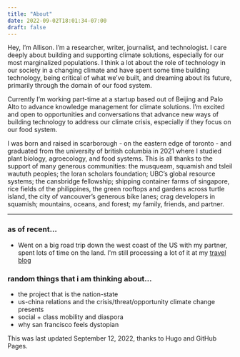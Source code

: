 ```yaml
---
title: "About"
date: 2022-09-02T18:01:34-07:00
draft: false
---
```

Hey, I’m Allison. I’m a researcher, writer, journalist, and technologist. I care deeply about building and supporting climate solutions, especially for our most marginalized populations. I think a lot about the role of technology in our society in a changing climate and have spent some time building technology, being critical of what we’ve built, and dreaming about its future, primarily through the domain of our food system.

Currently I’m working part-time at a startup based out of Beijing and Palo Alto to advance knowledge management for climate solutions. I’m excited and open to opportunities and conversations that advance new ways of building technology to address our climate crisis, especially if they focus on our food system.

I was born and raised in scarborough - on the eastern edge of toronto - and graduated from the university of british columbia in 2021 where I studied plant biology, agroecology, and food systems. This is all thanks to the support of many generous communities: the musqueam, squamish and tsleil waututh peoples; the loran scholars foundation; UBC’s global resource systems; the cansbridge fellowship; shipping container farms of singapore, rice fields of the philippines, the green rooftops and gardens across turtle island, the city of vancouver’s generous bike lanes; crag developers in squamish; mountains, oceans, and forest; my family, friends, and partner.

---
### as of recent...
- Went on a big road trip down the west coast of the US with my partner, spent lots of time on the land. I'm still processing a lot of it at my [travel blog](http://www.adventuringallison.wordress.com)

### random things that i am thinking about...
- the project that is the nation-state
- us-china relations and the crisis/threat/opportunity climate change presents
- social + class mobility and diaspora
- why san francisco feels dystopian

This was last updated September 12, 2022, thanks to Hugo and GitHub Pages.

